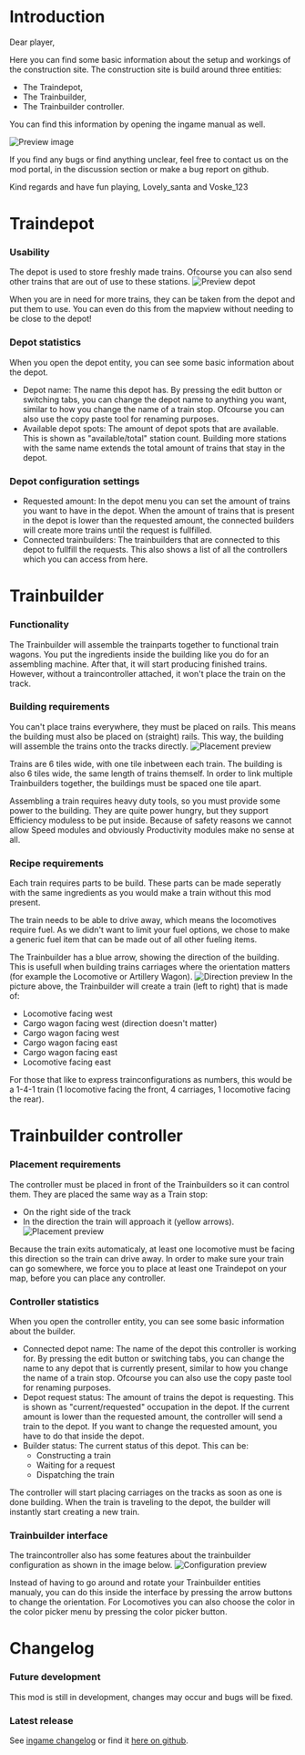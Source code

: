 # Introduction
Dear player,

Here you can find some basic information about the setup and workings of the construction site. The construction site is build around three entities:
  - The Traindepot,
  - The Trainbuilder,
  - The Trainbuilder controller.

You can find this information by opening the ingame manual as well.

![Preview image](https://raw.githubusercontent.com/voske123/FactorioMod-trainConstructionSite/master/graphics/screenshots/introduction-preview.png)

If you find any bugs or find anything unclear, feel free to contact us on the mod portal, in the discussion section or make a bug report on github.

Kind regards and have fun playing,
Lovely_santa and Voske_123

# Traindepot
### Usability
The depot is used to store freshly made trains. Ofcourse you can also send other trains that are out of use to these stations.
![Preview depot](https://raw.githubusercontent.com/voske123/FactorioMod-trainConstructionSite/master/graphics/screenshots/traindepot-creation.png)

When you are in need for more trains, they can be taken from the depot and put them to use. You can even do this from the mapview without needing to be close to the depot!

### Depot statistics
When you open the depot entity, you can see some basic information about the depot.
  - Depot name: The name this depot has. By pressing the edit button or switching tabs, you can change the depot name to anything you want, similar to how you change the name of a train stop. Ofcourse you can also use the copy paste tool for renaming purposes.
  - Available depot spots: The amount of depot spots that are available. This is shown as "available/total" station count. Building more stations with the same name extends the total amount of trains that stay in the depot.

### Depot configuration settings
  - Requested amount: In the depot menu you can set the amount of trains you want to have in the depot. When the amount of trains that is present in the depot is lower than the requested amount, the connected builders will create more trains until the request is fullfilled.
  - Connected trainbuilders: The trainbuilders that are connected to this depot to fullfill the requests. This also shows a list of all the controllers which you can access from here.

# Trainbuilder
### Functionality
The Trainbuilder will assemble the trainparts together to functional train wagons. You put the ingredients inside the building like you do for an assembling machine. After that, it will start producing finished trains. However, without a traincontroller attached, it won't place the train on the track.

### Building requirements
You can't place trains everywhere, they must be placed on rails. This means the building must also be placed on (straight) rails. This way, the building will assemble the trains onto the tracks directly.
![Placement preview](https://raw.githubusercontent.com/voske123/FactorioMod-trainConstructionSite/master/graphics/screenshots/trainassembly-placement.png)

Trains are 6 tiles wide, with one tile inbetween each train. The building is also 6 tiles wide, the same length of trains themself. In order to link multiple Trainbuilders together, the buildings must be spaced one tile apart.

Assembling a train requires heavy duty tools, so you must provide some power to the building. They are quite power hungry, but they support Efficiency moduless to be put inside. Because of safety reasons we cannot allow Speed modules and obviously Productivity modules make no sense at all.

### Recipe requirements
Each train requires parts to be build. These parts can be made seperatly with the same ingredients as you would make a train without this mod present.

The train needs to be able to drive away, which means the locomotives require fuel. As we didn't want to limit your fuel options, we chose to make a generic fuel item that can be made out of all other fueling items.

The Trainbuilder has a blue arrow, showing the direction of the building. This is usefull when building trains carriages where the orientation matters (for example the Locomotive or Artillery Wagon).
![Direction preview](https://raw.githubusercontent.com/voske123/FactorioMod-trainConstructionSite/master/graphics/screenshots/trainassembly-direction.png)
In the picture above, the Trainbuilder will create a train (left to right) that is made of:
  - Locomotive facing west
  - Cargo wagon facing west (direction doesn't matter)
  - Cargo wagon facing west
  - Cargo wagon facing east
  - Cargo wagon facing east
  - Locomotive facing east

For those that like to express trainconfigurations as numbers, this would be a 1-4-1 train (1 locomotive facing the front, 4 carriages, 1 locomotive facing the rear).

# Trainbuilder controller
### Placement requirements
The controller must be placed in front of the Trainbuilders so it can control them. They are placed the same way as a Train stop:
  - On the right side of the track
  - In the direction the train will approach it (yellow arrows).
![Placement preview](https://raw.githubusercontent.com/voske123/FactorioMod-trainConstructionSite/master/graphics/screenshots/traincontroller-placement.png)

Because the train exits automaticaly, at least one locomotive must be facing this direction so the train can drive away. In order to make sure your train can go somewhere, we force you to place at least one Traindepot on your map, before you can place any controller.

### Controller statistics
When you open the controller entity, you can see some basic information about the builder.
  - Connected depot name: The name of the depot this controller is working for. By pressing the edit button or switching tabs, you can change the name to any depot that is currently present, similar to how you change the name of a train stop. Ofcourse you can also use the copy paste tool for renaming purposes.
  - Depot request status: The amount of trains the depot is requesting. This is shown as "current/requested" occupation in the depot. If the current amount is lower than the requested amount, the controller will send a train to the depot. If you want to change the requested amount, you have to do that inside the depot.
  - Builder status: The current status of this depot. This can be:
    - Constructing a train
    - Waiting for a request
    - Dispatching the train

The controller will start placing carriages on the tracks as soon as one is done building. When the train is traveling to the depot, the builder will instantly start creating a new train.

### Trainbuilder interface
The traincontroller also has some features about the trainbuilder configuration as shown in the image below.
![Configuration preview](https://raw.githubusercontent.com/voske123/FactorioMod-trainConstructionSite/master/graphics/screenshots/traincontroller-configuration.png)

Instead of having to go around and rotate your Trainbuilder entities manualy, you can do this inside the interface by pressing the arrow buttons to change the orientation. For Locomotives you can also choose the color in the color picker menu by pressing the color picker button.

# Changelog
### Future development
This mod is still in development, changes may occur and bugs will be fixed.
### Latest release
See [ingame changelog](https://mods.factorio.com/mod/trainConstructionSite/changelog) or find it [here on github](https://github.com/voske123/FactorioMod-trainConstructionSite/blob/master/changelog.txt).
